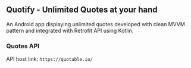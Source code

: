 ## Quotify - Unlimited Quotes at your hand
An Android app displaying unlimited quotes developed with clean MVVM pattern and integrated with Retrofit API using Kotlin.

### Quotes API
API host link: `https://quotable.io/`
